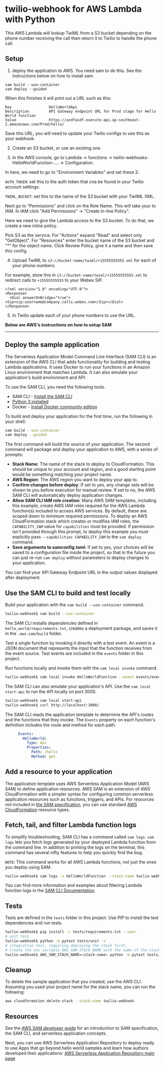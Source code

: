 # twilio-webhook for AWS Lambda with Python

This AWS Lambda will lookup TwiML from a S3 bucket depending on the phone number receiving the call then return it to Twilio to handle the phone call.

## Setup

1. deploy the application to AWS. You need sam to do this. See the instructions below on how to install sam.

```
sam build --use-container
sam deploy --guided
```

When this finishes it will print out a URL such as this:

```
Key                 HelloWorldApi                                                                                                                    
Description         API Gateway endpoint URL for Prod stage for Hello World function                                                                 
Value               https://asdfasdf.execute-api.ap-southeast-2.amazonaws.com/Prod/hello/ 
```

Save this URL, you will need to update your Twilio configs to use this as your webhook.

2. Create an S3 bucket, or use an existing one.

3. In the AWS console, go to Lambda -> functions -> twilio-webhooks-HelloWorldFunction-.... -> Configuration.

In here, we need to go to "Environment Variables" and set these 2:

`AUTH_TOKEN`: set this to the auth token that cna be found in your Twilio account settings.

`TWIML_BUCKET`: set this to the name of the S3 bucket with your TwilML XML.

Next go to "Permissions" and click on the Role Name. This will take your to IAM. In IAM click "Add Permissions" -> "Create In-line Policy".

Here we need to give the Lambda access to the S3 bucket. To do that, we create a new inline policy.

Pick S3 as the service. For "Actions" expand "Read" and select only "GetObject".
For "Resources" enter the bucket name of the S3 bucket and "*" for the object name.
Click Review Policy, give it a name and then save this config.

4. Upload TwiML to `s3://bucket-name/twiml/+15555555555.xml` for each of your phone numbers.

For example, store this in `s3://bucket-name/twiml/+15555555555.xml` to redirect calls to `+15555555555` to your Webex SIP.

```
<?xml version="1.0" encoding="UTF-8"?>
<Response>
  <Dial answerOnBridge="true"><Sip>sip:username@company.calls.webex.com</Sip></Dial>
</Response>
```

5. In Twilio update each of your phone numbers to use the URL.

**Below are AWS's instructions on how to setup SAM**

-----------------------------------------------------

## Deploy the sample application

The Serverless Application Model Command Line Interface (SAM CLI) is an extension of the AWS CLI that adds functionality for building and testing Lambda applications. It uses Docker to run your functions in an Amazon Linux environment that matches Lambda. It can also emulate your application's build environment and API.

To use the SAM CLI, you need the following tools.

* SAM CLI - [Install the SAM CLI](https://docs.aws.amazon.com/serverless-application-model/latest/developerguide/serverless-sam-cli-install.html)
* [Python 3 installed](https://www.python.org/downloads/)
* Docker - [Install Docker community edition](https://hub.docker.com/search/?type=edition&offering=community)

To build and deploy your application for the first time, run the following in your shell:

```bash
sam build --use-container
sam deploy --guided
```

The first command will build the source of your application. The second command will package and deploy your application to AWS, with a series of prompts:

* **Stack Name**: The name of the stack to deploy to CloudFormation. This should be unique to your account and region, and a good starting point would be something matching your project name.
* **AWS Region**: The AWS region you want to deploy your app to.
* **Confirm changes before deploy**: If set to yes, any change sets will be shown to you before execution for manual review. If set to no, the AWS SAM CLI will automatically deploy application changes.
* **Allow SAM CLI IAM role creation**: Many AWS SAM templates, including this example, create AWS IAM roles required for the AWS Lambda function(s) included to access AWS services. By default, these are scoped down to minimum required permissions. To deploy an AWS CloudFormation stack which creates or modifies IAM roles, the `CAPABILITY_IAM` value for `capabilities` must be provided. If permission isn't provided through this prompt, to deploy this example you must explicitly pass `--capabilities CAPABILITY_IAM` to the `sam deploy` command.
* **Save arguments to samconfig.toml**: If set to yes, your choices will be saved to a configuration file inside the project, so that in the future you can just re-run `sam deploy` without parameters to deploy changes to your application.

You can find your API Gateway Endpoint URL in the output values displayed after deployment.

## Use the SAM CLI to build and test locally

Build your application with the `sam build --use-container` command.

```bash
twilio-webhook$ sam build --use-container
```

The SAM CLI installs dependencies defined in `hello_world/requirements.txt`, creates a deployment package, and saves it in the `.aws-sam/build` folder.

Test a single function by invoking it directly with a test event. An event is a JSON document that represents the input that the function receives from the event source. Test events are included in the `events` folder in this project.

Run functions locally and invoke them with the `sam local invoke` command.

```bash
twilio-webhook$ sam local invoke HelloWorldFunction --event events/event.json
```

The SAM CLI can also emulate your application's API. Use the `sam local start-api` to run the API locally on port 3000.

```bash
twilio-webhook$ sam local start-api
twilio-webhook$ curl http://localhost:3000/
```

The SAM CLI reads the application template to determine the API's routes and the functions that they invoke. The `Events` property on each function's definition includes the route and method for each path.

```yaml
      Events:
        HelloWorld:
          Type: Api
          Properties:
            Path: /hello
            Method: get
```

## Add a resource to your application
The application template uses AWS Serverless Application Model (AWS SAM) to define application resources. AWS SAM is an extension of AWS CloudFormation with a simpler syntax for configuring common serverless application resources such as functions, triggers, and APIs. For resources not included in [the SAM specification](https://github.com/awslabs/serverless-application-model/blob/master/versions/2016-10-31.md), you can use standard [AWS CloudFormation](https://docs.aws.amazon.com/AWSCloudFormation/latest/UserGuide/aws-template-resource-type-ref.html) resource types.

## Fetch, tail, and filter Lambda function logs

To simplify troubleshooting, SAM CLI has a command called `sam logs`. `sam logs` lets you fetch logs generated by your deployed Lambda function from the command line. In addition to printing the logs on the terminal, this command has several nifty features to help you quickly find the bug.

`NOTE`: This command works for all AWS Lambda functions; not just the ones you deploy using SAM.

```bash
twilio-webhook$ sam logs -n HelloWorldFunction --stack-name twilio-webhook --tail
```

You can find more information and examples about filtering Lambda function logs in the [SAM CLI Documentation](https://docs.aws.amazon.com/serverless-application-model/latest/developerguide/serverless-sam-cli-logging.html).

## Tests

Tests are defined in the `tests` folder in this project. Use PIP to install the test dependencies and run tests.

```bash
twilio-webhook$ pip install -r tests/requirements.txt --user
# unit test
twilio-webhook$ python -m pytest tests/unit -v
# integration test, requiring deploying the stack first.
# Create the env variable AWS_SAM_STACK_NAME with the name of the stack we are testing
twilio-webhook$ AWS_SAM_STACK_NAME=<stack-name> python -m pytest tests/integration -v
```

## Cleanup

To delete the sample application that you created, use the AWS CLI. Assuming you used your project name for the stack name, you can run the following:

```bash
aws cloudformation delete-stack --stack-name twilio-webhook
```

## Resources

See the [AWS SAM developer guide](https://docs.aws.amazon.com/serverless-application-model/latest/developerguide/what-is-sam.html) for an introduction to SAM specification, the SAM CLI, and serverless application concepts.

Next, you can use AWS Serverless Application Repository to deploy ready to use Apps that go beyond hello world samples and learn how authors developed their applications: [AWS Serverless Application Repository main page](https://aws.amazon.com/serverless/serverlessrepo/)
